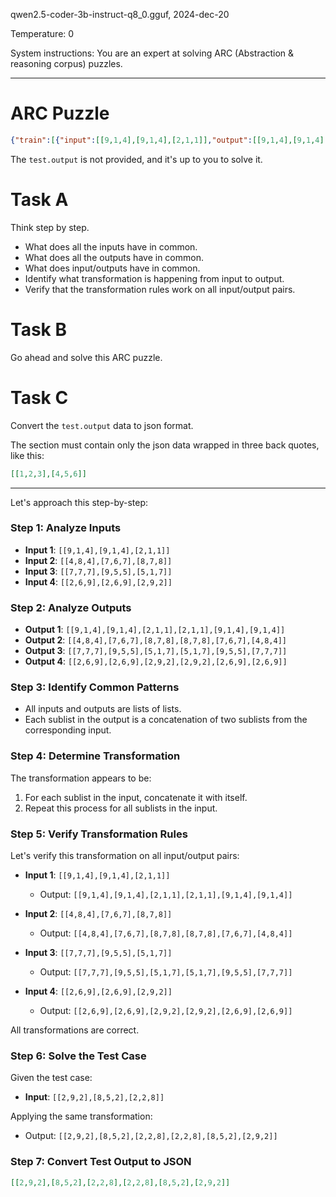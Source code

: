 qwen2.5-coder-3b-instruct-q8_0.gguf, 2024-dec-20

Temperature: 0

System instructions:
You are an expert at solving ARC (Abstraction & reasoning corpus) puzzles.

---

# ARC Puzzle

```json
{"train":[{"input":[[9,1,4],[9,1,4],[2,1,1]],"output":[[9,1,4],[9,1,4],[2,1,1],[2,1,1],[9,1,4],[9,1,4]]},{"input":[[4,8,4],[7,6,7],[8,7,8]],"output":[[4,8,4],[7,6,7],[8,7,8],[8,7,8],[7,6,7],[4,8,4]]},{"input":[[7,7,7],[9,5,5],[5,1,7]],"output":[[7,7,7],[9,5,5],[5,1,7],[5,1,7],[9,5,5],[7,7,7]]},{"input":[[2,6,9],[2,6,9],[2,9,2]],"output":[[2,6,9],[2,6,9],[2,9,2],[2,9,2],[2,6,9],[2,6,9]]}],"test":[{"input":[[2,9,2],[8,5,2],[2,2,8]]}]}
```

The `test.output` is not provided, and it's up to you to solve it.

# Task A 

Think step by step.
- What does all the inputs have in common.
- What does all the outputs have in common.
- What does input/outputs have in common.
- Identify what transformation is happening from input to output.
- Verify that the transformation rules work on all input/output pairs.

# Task B

Go ahead and solve this ARC puzzle.

# Task C

Convert the `test.output` data to json format.

The section must contain only the json data wrapped in three back quotes, like this:
```json
[[1,2,3],[4,5,6]]
```

---

Let's approach this step-by-step:

### Step 1: Analyze Inputs

- **Input 1**: `[[9,1,4],[9,1,4],[2,1,1]]`
- **Input 2**: `[[4,8,4],[7,6,7],[8,7,8]]`
- **Input 3**: `[[7,7,7],[9,5,5],[5,1,7]]`
- **Input 4**: `[[2,6,9],[2,6,9],[2,9,2]]`

### Step 2: Analyze Outputs

- **Output 1**: `[[9,1,4],[9,1,4],[2,1,1],[2,1,1],[9,1,4],[9,1,4]]`
- **Output 2**: `[[4,8,4],[7,6,7],[8,7,8],[8,7,8],[7,6,7],[4,8,4]]`
- **Output 3**: `[[7,7,7],[9,5,5],[5,1,7],[5,1,7],[9,5,5],[7,7,7]]`
- **Output 4**: `[[2,6,9],[2,6,9],[2,9,2],[2,9,2],[2,6,9],[2,6,9]]`

### Step 3: Identify Common Patterns

- All inputs and outputs are lists of lists.
- Each sublist in the output is a concatenation of two sublists from the corresponding input.

### Step 4: Determine Transformation

The transformation appears to be:
1. For each sublist in the input, concatenate it with itself.
2. Repeat this process for all sublists in the input.

### Step 5: Verify Transformation Rules

Let's verify this transformation on all input/output pairs:

- **Input 1**: `[[9,1,4],[9,1,4],[2,1,1]]`
  - Output: `[[9,1,4],[9,1,4],[2,1,1],[2,1,1],[9,1,4],[9,1,4]]`

- **Input 2**: `[[4,8,4],[7,6,7],[8,7,8]]`
  - Output: `[[4,8,4],[7,6,7],[8,7,8],[8,7,8],[7,6,7],[4,8,4]]`

- **Input 3**: `[[7,7,7],[9,5,5],[5,1,7]]`
  - Output: `[[7,7,7],[9,5,5],[5,1,7],[5,1,7],[9,5,5],[7,7,7]]`

- **Input 4**: `[[2,6,9],[2,6,9],[2,9,2]]`
  - Output: `[[2,6,9],[2,6,9],[2,9,2],[2,9,2],[2,6,9],[2,6,9]]`

All transformations are correct.

### Step 6: Solve the Test Case

Given the test case:
- **Input**: `[[2,9,2],[8,5,2],[2,2,8]]`

Applying the same transformation:
- Output: `[[2,9,2],[8,5,2],[2,2,8],[2,2,8],[8,5,2],[2,9,2]]`

### Step 7: Convert Test Output to JSON

```json
[[2,9,2],[8,5,2],[2,2,8],[2,2,8],[8,5,2],[2,9,2]]
```
